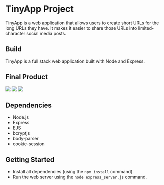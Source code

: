 # TinyApp Project

TinyApp is a web application that allows users to create short URLs for the long URLs they have. It makes it easier to share those URLs into limited-character social media posts.

## Build

TinyApp is a full stack web application built with Node and Express.

## Final Product

![](home.png)
![](edit.png)
![](newURL.png)

## Dependencies

- Node.js
- Express
- EJS
- bcryptjs
- body-parser
- cookie-session

## Getting Started

- Install all dependencies (using the `npm install` command).
- Run the web server using the `node express_server.js` command.